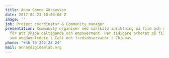 ```yaml
---
title: Anna Sanne Göransson
date: 2017-02-23 18:08:00 Z
image: ''
job: Project coordinator & Community manager
presentation: Community organiser med särskild inriktning på film och digitala medier
  för att skapa deltagande och empowerment. Har tidigare arbetat på filmstudio i Ouagadougou,
  som ungdomsledare i Cali och fredsobservatör i Chiapas.
phone: "+46 76 242 28 24"
mail: anna@digidemlab.org
---
```


